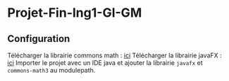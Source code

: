 # Projet-Fin-Ing1-GI-GM

## Configuration

Télécharger la librairie commons math : [ici](https://archive.apache.org/dist/commons/math/binaries/commons-math3-3.6.1-bin.tar.gz)
Télécharger la librairie javaFX : [ici](https://gluonhq.com/products/javafx/)
Importer le projet avec un IDE java et ajouter la librairie ```javafx``` et ```commons-math3``` au modulepath.
